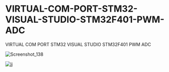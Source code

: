 # VIRTUAL-COM-PORT-STM32-VISUAL-STUDIO-STM32F401-PWM-ADC
VIRTUAL COM PORT STM32 VISUAL STUDIO STM32F401 PWM ADC

![Screenshot_138](https://user-images.githubusercontent.com/31142397/216728090-6b830fa8-84fd-4e2d-82a2-4b2d10681504.jpg)

![jj](https://user-images.githubusercontent.com/31142397/216730100-a66ab35d-ed7a-4fe4-b6a7-defc5a89b693.jpg)


